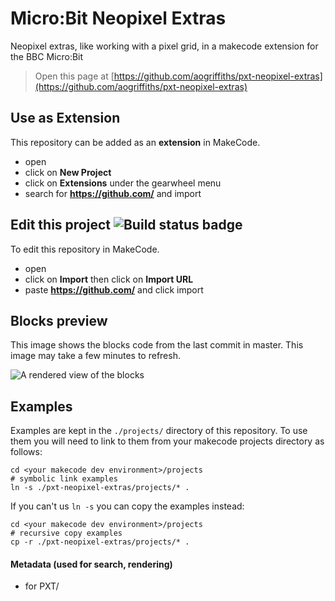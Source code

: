 # Micro:Bit Neopixel Extras
Neopixel extras, like working with a pixel grid, in a makecode extension for the BBC Micro:Bit

> Open this page at [https://github.com/aogriffiths/pxt-neopixel-extras](https://github.com/aogriffiths/pxt-neopixel-extras)

## Use as Extension

This repository can be added as an **extension** in MakeCode.

* open []()
* click on **New Project**
* click on **Extensions** under the gearwheel menu
* search for **https://github.com/** and import

## Edit this project ![Build status badge](https://github.com//workflows/MakeCode/badge.svg)

To edit this repository in MakeCode.

* open []()
* click on **Import** then click on **Import URL**
* paste **https://github.com/** and click import

## Blocks preview

This image shows the blocks code from the last commit in master.
This image may take a few minutes to refresh.

![A rendered view of the blocks](https://github.com//raw/master/.github/makecode/blocks.png)

## Examples

Examples are kept in the `./projects/` directory of this repository. To use them you will need to link to them from your makecode projects directory as follows:

```
cd <your makecode dev environment>/projects
# symbolic link examples
ln -s ./pxt-neopixel-extras/projects/* .
```

If you can't us `ln -s` you can copy the examples instead:

```
cd <your makecode dev environment>/projects
# recursive copy examples
cp -r ./pxt-neopixel-extras/projects/* .
```

#### Metadata (used for search, rendering)

* for PXT/
<script src="https://makecode.com/gh-pages-embed.js"></script><script>makeCodeRender("{{ site.makecode.home_url }}", "{{ site.github.owner_name }}/{{ site.github.repository_name }}");</script>
